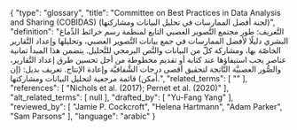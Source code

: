{
    "type": "glossary",
    "title": "Committee on Best Practices in Data Analysis and Sharing (COBIDAS) (لجنة أفضل الممارسات في تحليل البيانات ومشاركتها)",
    "definition": "التَّعريف: طور مجتمع التَّصوير العصبي التابع لمنظمة رسم خرائط الدِّماغ البشري دليلًا لأفضل الممارسات في جمع بيانات التَّصوير العصبي، وتحليلها وإعداد التَّقارير الخاصّة بها، ومشاركة كلّ من البيانات والنَّص البرمجي للتَّحليل.  يتضمن هذا المبدأ ثمانية عناصر يجب استيفاؤها عند كتابة أو تقديم مخطوطة من أجل تحسين طرق إعداد التَّقارير، والصُّور العصبيَّة النَّاتجة لتحقيق أقصى درجات الشَّفافيَّة وإعادة الإنتاج.  تعريف بديل: (إن أمكن) قائمة مرجعية لتحليل البيانات ومشاركتها.",
    "related_terms": [
        ""
    ],
    "references": [
        "Nichols et al. (2017); Pernet et al. (2020)"
    ],
    "alt_related_terms": [
        null
    ],
    "drafted_by": [
        "Yu-Fang Yang"
    ],
    "reviewed_by": [
        "Jamie P. Cockcroft",
        "Helena Hartmann",
        "Adam Parker",
        "Sam Parsons"
    ],
    "language": "arabic"
}